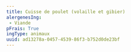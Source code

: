 ```yaml
---
title: Cuisse de poulet (volaille et gibier)
alergenesIng:
 - Viande
pFrais: True
ingType: animaux
uuid: ad13278a-0457-4539-86f3-b752d0de23bf
---
```

